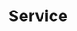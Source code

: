 ---
docType: "Chapter"
title: "Service"
description: "Network exposure and load balancing"
courseTitle: "Service"
themeColor: "#3C494F"
weight: 1
cardImage: ""
---